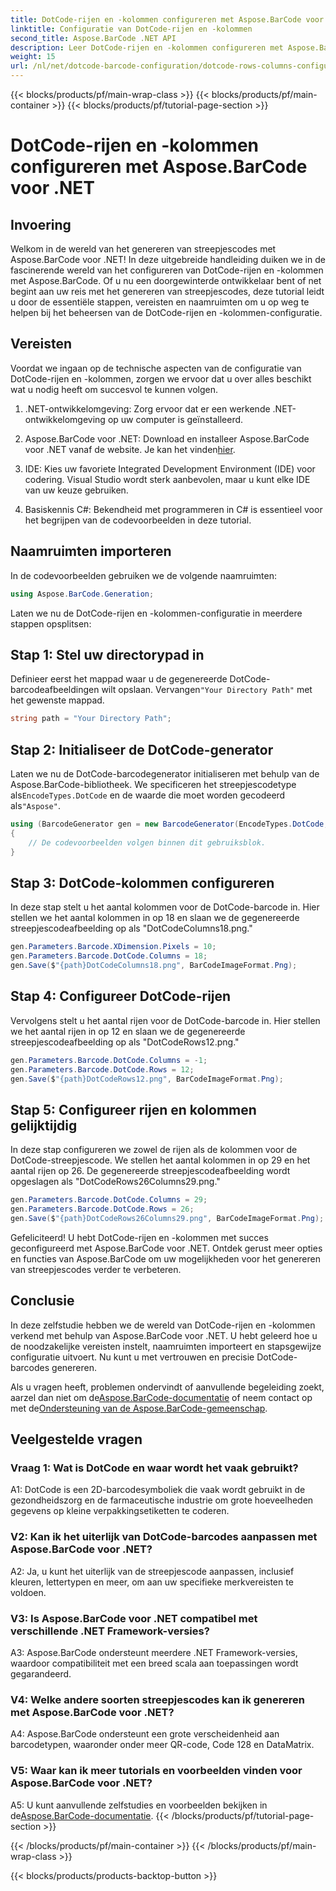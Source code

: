 ```yaml
---
title: DotCode-rijen en -kolommen configureren met Aspose.BarCode voor .NET
linktitle: Configuratie van DotCode-rijen en -kolommen
second_title: Aspose.BarCode .NET API
description: Leer DotCode-rijen en -kolommen configureren met Aspose.BarCode voor .NET. Genereer moeiteloos nauwkeurige en aanpasbare 2D-barcodes.
weight: 15
url: /nl/net/dotcode-barcode-configuration/dotcode-rows-columns-configuration/
---
```


{{< blocks/products/pf/main-wrap-class >}}
{{< blocks/products/pf/main-container >}}
{{< blocks/products/pf/tutorial-page-section >}}

# DotCode-rijen en -kolommen configureren met Aspose.BarCode voor .NET

## Invoering

Welkom in de wereld van het genereren van streepjescodes met Aspose.BarCode voor .NET! In deze uitgebreide handleiding duiken we in de fascinerende wereld van het configureren van DotCode-rijen en -kolommen met Aspose.BarCode. Of u nu een doorgewinterde ontwikkelaar bent of net begint aan uw reis met het genereren van streepjescodes, deze tutorial leidt u door de essentiële stappen, vereisten en naamruimten om u op weg te helpen bij het beheersen van de DotCode-rijen en -kolommen-configuratie.

## Vereisten

Voordat we ingaan op de technische aspecten van de configuratie van DotCode-rijen en -kolommen, zorgen we ervoor dat u over alles beschikt wat u nodig heeft om succesvol te kunnen volgen.

1. .NET-ontwikkelomgeving: Zorg ervoor dat er een werkende .NET-ontwikkelomgeving op uw computer is geïnstalleerd.

2.  Aspose.BarCode voor .NET: Download en installeer Aspose.BarCode voor .NET vanaf de website. Je kan het vinden[hier](https://releases.aspose.com/barcode/net/).

3. IDE: Kies uw favoriete Integrated Development Environment (IDE) voor codering. Visual Studio wordt sterk aanbevolen, maar u kunt elke IDE van uw keuze gebruiken.

4. Basiskennis C#: Bekendheid met programmeren in C# is essentieel voor het begrijpen van de codevoorbeelden in deze tutorial.

## Naamruimten importeren

In de codevoorbeelden gebruiken we de volgende naamruimten:

```csharp
using Aspose.BarCode.Generation;
```

Laten we nu de DotCode-rijen en -kolommen-configuratie in meerdere stappen opsplitsen:

## Stap 1: Stel uw directorypad in

 Definieer eerst het mappad waar u de gegenereerde DotCode-barcodeafbeeldingen wilt opslaan. Vervangen`"Your Directory Path"` met het gewenste mappad.

```csharp
string path = "Your Directory Path";
```

## Stap 2: Initialiseer de DotCode-generator

 Laten we nu de DotCode-barcodegenerator initialiseren met behulp van de Aspose.BarCode-bibliotheek. We specificeren het streepjescodetype als`EncodeTypes.DotCode` en de waarde die moet worden gecodeerd als`"Aspose"`.

```csharp
using (BarcodeGenerator gen = new BarcodeGenerator(EncodeTypes.DotCode, "Aspose"))
{
    // De codevoorbeelden volgen binnen dit gebruiksblok.
}
```

## Stap 3: DotCode-kolommen configureren

In deze stap stelt u het aantal kolommen voor de DotCode-barcode in. Hier stellen we het aantal kolommen in op 18 en slaan we de gegenereerde streepjescodeafbeelding op als "DotCodeColumns18.png."

```csharp
gen.Parameters.Barcode.XDimension.Pixels = 10;
gen.Parameters.Barcode.DotCode.Columns = 18;
gen.Save($"{path}DotCodeColumns18.png", BarCodeImageFormat.Png);
```

## Stap 4: Configureer DotCode-rijen

Vervolgens stelt u het aantal rijen voor de DotCode-barcode in. Hier stellen we het aantal rijen in op 12 en slaan we de gegenereerde streepjescodeafbeelding op als "DotCodeRows12.png."

```csharp
gen.Parameters.Barcode.DotCode.Columns = -1;
gen.Parameters.Barcode.DotCode.Rows = 12;
gen.Save($"{path}DotCodeRows12.png", BarCodeImageFormat.Png);
```

## Stap 5: Configureer rijen en kolommen gelijktijdig

In deze stap configureren we zowel de rijen als de kolommen voor de DotCode-streepjescode. We stellen het aantal kolommen in op 29 en het aantal rijen op 26. De gegenereerde streepjescodeafbeelding wordt opgeslagen als "DotCodeRows26Columns29.png."

```csharp
gen.Parameters.Barcode.DotCode.Columns = 29;
gen.Parameters.Barcode.DotCode.Rows = 26;
gen.Save($"{path}DotCodeRows26Columns29.png", BarCodeImageFormat.Png);
```

Gefeliciteerd! U hebt DotCode-rijen en -kolommen met succes geconfigureerd met Aspose.BarCode voor .NET. Ontdek gerust meer opties en functies van Aspose.BarCode om uw mogelijkheden voor het genereren van streepjescodes verder te verbeteren.

## Conclusie

In deze zelfstudie hebben we de wereld van DotCode-rijen en -kolommen verkend met behulp van Aspose.BarCode voor .NET. U hebt geleerd hoe u de noodzakelijke vereisten instelt, naamruimten importeert en stapsgewijze configuratie uitvoert. Nu kunt u met vertrouwen en precisie DotCode-barcodes genereren.

 Als u vragen heeft, problemen ondervindt of aanvullende begeleiding zoekt, aarzel dan niet om de[Aspose.BarCode-documentatie](https://reference.aspose.com/barcode/net/) of neem contact op met de[Ondersteuning van de Aspose.BarCode-gemeenschap](https://forum.aspose.com/c/barcode/13).


## Veelgestelde vragen

### Vraag 1: Wat is DotCode en waar wordt het vaak gebruikt?

A1: DotCode is een 2D-barcodesymboliek die vaak wordt gebruikt in de gezondheidszorg en de farmaceutische industrie om grote hoeveelheden gegevens op kleine verpakkingsetiketten te coderen.

### V2: Kan ik het uiterlijk van DotCode-barcodes aanpassen met Aspose.BarCode voor .NET?

A2: Ja, u kunt het uiterlijk van de streepjescode aanpassen, inclusief kleuren, lettertypen en meer, om aan uw specifieke merkvereisten te voldoen.

### V3: Is Aspose.BarCode voor .NET compatibel met verschillende .NET Framework-versies?

A3: Aspose.BarCode ondersteunt meerdere .NET Framework-versies, waardoor compatibiliteit met een breed scala aan toepassingen wordt gegarandeerd.

### V4: Welke andere soorten streepjescodes kan ik genereren met Aspose.BarCode voor .NET?

A4: Aspose.BarCode ondersteunt een grote verscheidenheid aan barcodetypen, waaronder onder meer QR-code, Code 128 en DataMatrix.

### V5: Waar kan ik meer tutorials en voorbeelden vinden voor Aspose.BarCode voor .NET?

 A5: U kunt aanvullende zelfstudies en voorbeelden bekijken in de[Aspose.BarCode-documentatie](https://reference.aspose.com/barcode/net/).
{{< /blocks/products/pf/tutorial-page-section >}}

{{< /blocks/products/pf/main-container >}}
{{< /blocks/products/pf/main-wrap-class >}}

{{< blocks/products/products-backtop-button >}}
